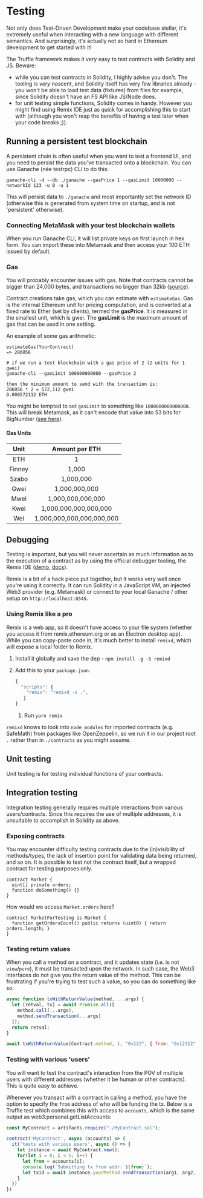 # Testing

Not only does Test-Driven Development make your codebase stellar, it's extremely useful when interacting with a new language with different semantics. And surprisingly, it's actually not so hard in Ethereum development to get started with it!

The Truffle framework makes it very easy to test contracts with Solidity and JS. Beware:

* while you can test contracts in Solidity, I highly advise you don't. The tooling is _very_ nascent, and Solidity itself has very few libraries already - you won't be able to load test data \(fixtures\) from files for example, since Solidity doesn't have an FS API like JS/Node does.
* for unit testing simple functions, Solidity comes in handy. However you might find using Remix IDE just as quick for accomplishing this to start with \(although you won't reap the benefits of having a test later when your code breaks ;\)\).

## Running a persistent test blockchain

A persistent chain is often useful when you want to test a frontend UI, and you need to persist the data you've transacted onto a blockchain. You can use Ganache \(née testrpc\) CLI to do this:

`ganache-cli -d --db ./ganache --gasPrice 1 --gasLimit 10000000 --networkId 123 -u 0 -u 1`

This will persist data to `./ganache` and most importantly set the network ID \(otherwise this is generated from system time on startup, and is not 'persistent' otherwise\).

### Connecting MetaMask with your test blockchain wallets

When you run Ganache CLI, it will list private keys on first launch in hex form. You can import these into Metamask and then access your 100 ETH issued by default.

### Gas

You will probably encounter issues with gas. Note that contracts cannot be bigger than 24,000 bytes, and transactions no bigger than 32kb \([source](https://ethereum.stackexchange.com/questions/47539/how-big-could-be-contract-size)\).

Contract creations take gas, which you can estimate with `estimateGas`. Gas is the internal Ethereum unit for pricing computation, and is converted at a fixed rate to Ether \(set by clients\), termed the **gasPrice**. It is measured in the smallest unit, which is gwei. The **gasLimit** is the maximum amount of gas that can be used in one setting.

An example of some gas arithmetic:

```text
estimateGas(YourContract)
=> 286056

# if we run a test blockchain with a gas price of 2 (2 units for 1 gwei)
ganache-cli --gasLimit 100000000000 --gasPrice 2

then the minimum amount to send with the transaction is:
286056 * 2 = 572,112 gwei
0.000572112 ETH
```

You might be tempted to set `gasLimit` to something like `1000000000000000`. This will break Metamask, as it can't encode that value into 53 bits for BigNumber \([see here](https://github.com/ethereumjs/ethereumjs-vm/issues/114)\).

#### Gas Units

| Unit | Amount per ETH |
| :---: | :---: |
| ETH | 1 |
| Finney | 1,000 |
| Szabo | 1,000,000 |
| Gwei | 1,000,000,000 |
| Mwei | 1,000,000,000,000 |
| Kwei | 1,000,000,000,000,000 |
| Wei | 1,000,000,000,000,000,000 |

## Debugging

Testing is important, but you will never ascertain as much information as to the execution of a contract as by using the official debugger tooling, the Remix IDE \([demo](https://remix.ethereum.org/), [docs](https://remix.readthedocs.io/en/latest/)\).

Remix is a bit of a hack piece put together, but it works very well once you're using it correctly. It can run Solidity in a JavaScript VM, an injected Web3 provider \(e.g. Metamask\) or connect to your local Ganache / other setup on `http://localhost:8545`.

### Using Remix like a pro

Remix is a web app, so it doesn't have access to your file system \(whether you access it from remix.ethereum.org or as an Electron desktop app\). While you can copy-paste code in, it's much better to install `remixd`, which will expose a local folder to Remix.

1. Install it globally and save the dep - `npm install -g -S remixd`
2. Add this to your `package.json`.

   ```javascript
   {
     "scripts": {
       "remix": "remixd -s .",
      }
   }
   ```

   1. Run `yarn remix`

`remixd` knows to look into `node_modules` for imported contracts \(e.g. SafeMath\) from packages like OpenZeppelin, so we run it in our project root `.` rather than in `./contracts` as you might assume.

## Unit testing

Unit testing is for testing individual functions of your contracts.

## Integration testing

Integration testing generally requires multiple interactions from various users/contracts. Since this requires the use of multiple addresses, it is unsuitable to accomplish in Solidity as above.

### Exposing contracts

You may encounter difficulty testing contracts due to the \(in\)visibility of methods/types, the lack of insertion point for validating data being returned, and so on. It is possible to test not the contract itself, but a wrapped contract for testing purposes only.

```text
contract Market {
  uint[] private orders;
  function doSomething() {}
}
```

How would we access `Market.orders` here?

```text
contract MarketForTesting is Market {
  function getOrdersCount() public returns (uint8) { return orders.length; }
}
```

### Testing return values

When you call a method on a contract, and it updates state \(i.e. is not `view`/`pure`\), it must be transacted upon the network. In such case, the Web3 interfaces do not give you the return value of the method. This can be frustrating if you're trying to test such a value, so you can do something like so:

```javascript
async function txWithReturnValue(method, ...args) {
  let [retval, tx] = await Promise.all([
    method.call(...args),
    method.sendTransaction(...args)
  ]);
  return retval;
}

await txWithReturnValue(Contract.method, 1, "0x123", { from: "0x12312", value: 2 });
```

### Testing with various 'users'

You will want to test the contract's interaction from the POV of multiple users with different addresses \(whether it be human or other contracts\). This is quite easy to achieve.

Whenever you transact with a contract in calling a method, you have the option to specify the `from` address of who will be funding the tx. Below is a Truffle test which combines this with access to `accounts`, which is the same output as web3.personal.getListAccounts:

```javascript
const MyContract = artifacts.require("./MyContract.sol");

contract('MyContract', async (accounts) => {
  it('tests with various users', async () => {
    let instance = await MyContract.new();
    for(let i = 0; i < 5; i++) {
      let from = accounts[i];
      console.log(`Submitting tx from addr: ${from}`);
      let txid = await instance.yourMethod.sendTransaction(arg1, arg2, { from, });
    }
  })
})
```

